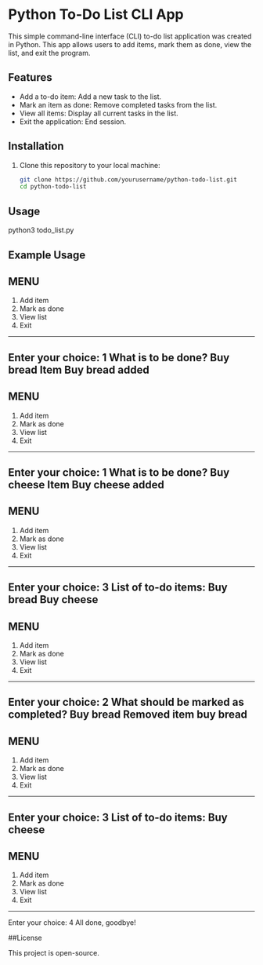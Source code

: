# Python To-Do List CLI App

This simple command-line interface (CLI) to-do list application was created in Python. This app allows users to add items, mark them as done, view the list, and exit the program.



## Features

- Add a to-do item: Add a new task to the list.
- Mark an item as done: Remove completed tasks from the list.
- View all items: Display all current tasks in the list.
- Exit the application: End session.



## Installation

1. Clone this repository to your local machine:
   ```bash
   git clone https://github.com/yourusername/python-todo-list.git
   cd python-todo-list


## Usage

python3 todo_list.py



## Example Usage

MENU
---------------------------
1. Add item
2. Mark as done
3. View list
4. Exit
---------------------------
Enter your choice: 1
What is to be done? Buy bread
Item Buy bread added
---------------------------
MENU
---------------------------
1. Add item
2. Mark as done
3. View list
4. Exit
---------------------------
Enter your choice: 1
What is to be done? Buy cheese
Item Buy cheese added
---------------------------
MENU
---------------------------
1. Add item
2. Mark as done
3. View list
4. Exit
---------------------------
Enter your choice: 3
List of to-do items:
Buy bread
Buy cheese
---------------------------
MENU
---------------------------
1. Add item
2. Mark as done
3. View list
4. Exit
---------------------------
Enter your choice: 2
What should be marked as completed? Buy bread
Removed item buy bread
---------------------------
MENU
---------------------------
1. Add item
2. Mark as done
3. View list
4. Exit
---------------------------
Enter your choice: 3 
List of to-do items:
Buy cheese
---------------------------
MENU
---------------------------
1. Add item
2. Mark as done
3. View list
4. Exit
---------------------------
Enter your choice: 4
All done, goodbye!



##License

This project is open-source.
